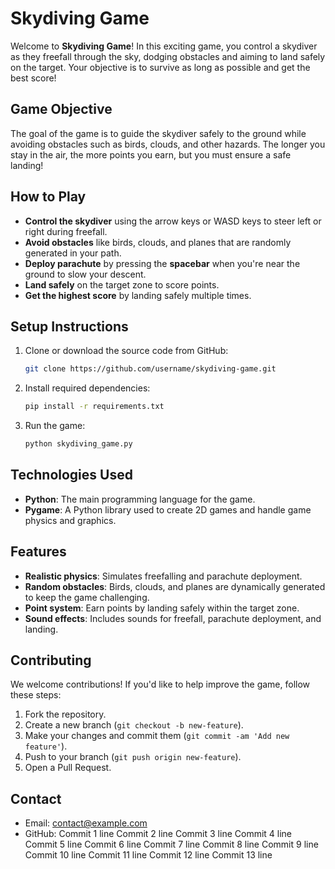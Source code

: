 # Skydiving Game

Welcome to **Skydiving Game**! In this exciting game, you control a skydiver as they freefall through the sky, dodging obstacles and aiming to land safely on the target. Your objective is to survive as long as possible and get the best score!

## Game Objective

The goal of the game is to guide the skydiver safely to the ground while avoiding obstacles such as birds, clouds, and other hazards. The longer you stay in the air, the more points you earn, but you must ensure a safe landing!

## How to Play

- **Control the skydiver** using the arrow keys or WASD keys to steer left or right during freefall.
- **Avoid obstacles** like birds, clouds, and planes that are randomly generated in your path.
- **Deploy parachute** by pressing the **spacebar** when you're near the ground to slow your descent.
- **Land safely** on the target zone to score points.
- **Get the highest score** by landing safely multiple times.

## Setup Instructions

1. Clone or download the source code from GitHub:
    ```bash
    git clone https://github.com/username/skydiving-game.git
    ```
2. Install required dependencies:
    ```bash
    pip install -r requirements.txt
    ```
3. Run the game:
    ```bash
    python skydiving_game.py
    ```

## Technologies Used

- **Python**: The main programming language for the game.
- **Pygame**: A Python library used to create 2D games and handle game physics and graphics.

## Features

- **Realistic physics**: Simulates freefalling and parachute deployment.
- **Random obstacles**: Birds, clouds, and planes are dynamically generated to keep the game challenging.
- **Point system**: Earn points by landing safely within the target zone.
- **Sound effects**: Includes sounds for freefall, parachute deployment, and landing.

## Contributing

We welcome contributions! If you'd like to help improve the game, follow these steps:

1. Fork the repository.
2. Create a new branch (`git checkout -b new-feature`).
3. Make your changes and commit them (`git commit -am 'Add new feature'`).
4. Push to your branch (`git push origin new-feature`).
5. Open a Pull Request.

## Contact

- Email: contact@example.com
- GitHub:
Commit 1 line
Commit 2 line
Commit 3 line
Commit 4 line
Commit 5 line
Commit 6 line
Commit 7 line
Commit 8 line
Commit 9 line
Commit 10 line
Commit 11 line
Commit 12 line
Commit 13 line
